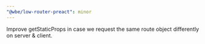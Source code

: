 ```yaml
---
"@wbe/low-router-preact": minor
---
```


Improve getStaticProps in case we request the same route object differently on server & client.
